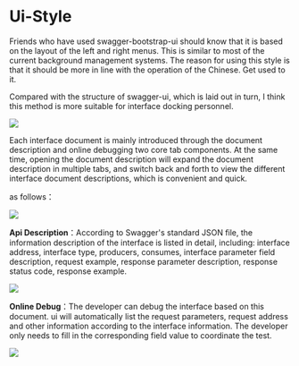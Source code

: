 # Ui-Style

Friends who have used swagger-bootstrap-ui should know that it is based on the layout of the left and right menus. This is similar to most of the current background management systems. The reason for using this style is that it should be more in line with the operation of the Chinese. Get used to it.

Compared with the structure of swagger-ui, which is laid out in turn, I think this method is more suitable for interface docking personnel.

![](images/des.png)

Each interface document is mainly introduced through the document description and online debugging two core tab components. At the same time, opening the document description will expand the document description in multiple tabs, and switch back and forth to view the different interface document descriptions, which is convenient and quick.

as follows：

![](images/mul-tab.png)

**Api Description**：According to Swagger's standard JSON file, the information description of the interface is listed in detail, including: interface address, interface type, producers, consumes, interface parameter field description, request example, response parameter description, response status code, response example.

![](images/desc.png)

**Online Debug**：The developer can debug the interface based on this document. ui will automatically list the request parameters, request address and other information according to the interface information. The developer only needs to fill in the corresponding field value to coordinate the test.

![](images/debug-online.png)